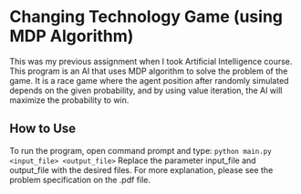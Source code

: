 # Changing Technology Game (using MDP Algorithm)
This was my previous assignment when I took Artificial Intelligence course.
This program is an AI that uses MDP algorithm to solve the problem of the game. It is a race game where the agent position after randomly simulated depends on the given probability, and by using value iteration, the AI will maximize the probability to win.
## How to Use
To run the program, open command prompt and type:
`python main.py <input_file> <output_file>`
Replace the parameter input_file and output_file with the desired files.
For more explanation, please see the problem specification on the .pdf file.
